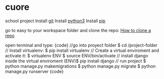 # cuore
school project
Install [git](https://git-scm.com/downloads)
Install [python3](https://www.python.org/downloads/)
Install [pip](https://pip.pypa.io/en/stable/installing/)

go to easy to your workspace folder and clone the repo:
[How to clone a repo](https://help.github.com/en/articles/cloning-a-repository)

open terminal and type:
{code}
//go into proyect folder
$ cd /project-folder
// Install virtualenv:
$ pip install virtualenv
// Create a virtual enviroment and activate it:
$ virtualenv ENV
$ source ENV/bin/activate
// install django inside the virtual enviroment
(ENV)$ pip install django
// run project
$ python manage.py makemigrations
$ python manage.py migrate
$ python manage.py runserver
{code}